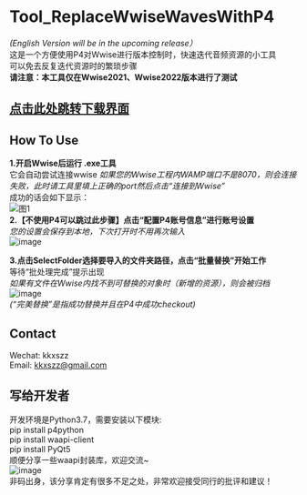# Tool_ReplaceWwiseWavesWithP4
*(English Version will be in the upcoming release）*  
这是一个方便使用P4对Wwise进行版本控制时，快速迭代音频资源的小工具  
可以免去反复迭代资源时的繁琐步骤  
**请注意：本工具仅在Wwise2021、Wwise2022版本进行了测试**

## [点击此处跳转下载界面](https://github.com/szz1031/Tool_ReplaceWwiseWavesWithP4/releases)

## How To Use  
**1.开启Wwise后运行 .exe工具**  
它会自动尝试连接wwise
*如果您的Wwise工程内WAMP端口不是8070，则会连接失败，此时请工具里填上正确的port然后点击“连接到Wwise”*   
成功的话会如下显示：  
![图1](https://user-images.githubusercontent.com/52338219/232001837-74939a9a-2270-419d-9c55-f1af6e014baa.png)  
**2.【不使用P4可以跳过此步骤】点击“配置P4账号信息”进行账号设置**  
*您的设置会保存到本地，下次打开时不用再次输入*   
![image](https://user-images.githubusercontent.com/52338219/232003095-8bd136cf-994e-4016-a8e5-a97fb1521f5c.png)  


**3.点击SelectFolder选择要导入的文件夹路径，点击“批量替换”开始工作**  
等待“批处理完成”提示出现  
*如果有文件在Wwise内找不到可替换的对象时（新增的资源），则会被归档*  
![image](https://user-images.githubusercontent.com/52338219/232007129-070b0331-401f-47c6-b411-1d1d836ef875.png)  
*(“完美替换”是指成功替换并且在P4中成功checkout)*


## Contact
Wechat: kkxszz  
Email: kkxszz@gmail.com  

## 写给开发者
开发环境是Python3.7，需要安装以下模块:  
pip install p4python  
pip install waapi-client  
pip install PyQt5  
顺便分享一些waapi封装库，欢迎交流~  
![image](https://user-images.githubusercontent.com/52338219/203762564-8c1877a2-3900-4f23-addb-ce5aa2cf8c29.png)  
非码出身，该分享肯定有很多不足之处，非常欢迎接受同行的批评和建议！  
